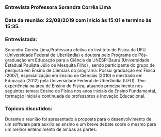 ### Entrevista Professora Sorandra Corrêa Lima
### Data da reunião: 22/08/2019 com inicio às 15:01 e termino às 15:35.

### Entrevistada:
Sorandra Corrêa Lima,Professora efetiva do Instituto de Física da UFU (Universidade Federal de Uberlândia) e doutora pelo Programa de Pós-graduação 
em Educação para a Ciência da UNESP-Bauru (Universidade Estadual Paulista Júlio de Mesquita Filho) , sendo participante do grupo de pesquisa em
Ensino de Ciências do programa. Possui graduação em Física (2007), especialização em Ensino de Ciências (2010) e mestrado em Educação (2012) 
pela Universidade Federal de Uberlândia (UFU). Têm experiência na área de Ensino de Física, atuando principalmente nos seguintes temas: Ensino de
Física nos anos iniciais do Ensino Fundamental, formação inicial e continuada de professores e Inovação Educacional.

### Tópicos discutidos:
Durante a reunião foi apresentado a proposta para o desenvolvimento de um software para auxilio ao ensino e um breve 
debate sobre o mesmo para um melhor entendimento de ambas as partes.
